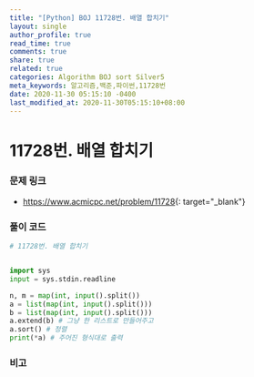 ```yaml
---
title: "[Python] BOJ 11728번. 배열 합치기"
layout: single
author_profile: true
read_time: true
comments: true
share: true
related: true
categories: Algorithm BOJ sort Silver5
meta_keywords: 알고리즘,백준,파이썬,11728번
date: 2020-11-30 05:15:10 -0400
last_modified_at: 2020-11-30T05:15:10+08:00
---
```


# 11728번. 배열 합치기

### 문제 링크
- <https://www.acmicpc.net/problem/11728>{: target="\_blank"}

### 풀이 코드

```python
# 11728번. 배열 합치기


import sys
input = sys.stdin.readline

n, m = map(int, input().split())
a = list(map(int, input().split()))
b = list(map(int, input().split()))
a.extend(b) # 그냥 한 리스트로 만들어주고
a.sort() # 정렬
print(*a) # 주어진 형식대로 출력
```

### 비고